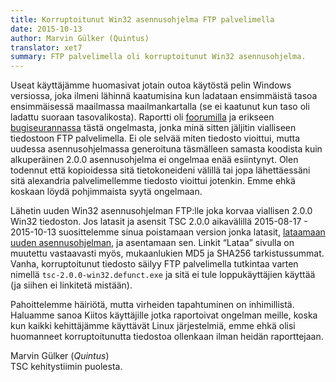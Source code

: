 ```yaml
---
title: Korruptoitunut Win32 asennusohjelma FTP palvelimella
date: 2015-10-13
author: Marvin Gülker (Quintus)
translator: xet7
summary: FTP palvelimella oli korruptoitunut Win32 asennusohjelma.
---
```


Useat käyttäjämme huomasivat jotain outoa käytöstä pelin Windows
versiossa, joka ilmeni lähinnä kaatumisina kun ladataan ensimmäistä
tasoa ensimmäisessä maailmassa maailmankartalla (se ei kaatunut kun
taso oli ladattu suoraan tasovalikosta). Raportti oli [foorumilla][1]
ja erikseen [bugiseurannassa][2] tästä ongelmasta, jonka minä sitten
jäljitin vialliseen tiedostoon FTP palvelimella. Ei ole selvää
miten tiedosto vioittui, mutta uudessa asennusohjelmassa generoituna
täsmälleen samasta koodista kuin alkuperäinen 2.0.0 asennusohjelma
ei ongelmaa enää esiintynyt. Olen todennut että kopioidessa
sitä tietokoneideni välillä tai jopa lähettäessäni sitä alexandria
palvelimellemme tiedosto vioittui jotenkin. Emme ehkä koskaan
löydä pohjimmaista syytä ongelmaan.

Lähetin uuden Win32 asennusohjelman FTP:lle joka korvaa viallisen
2.0.0 Win32 tiedoston. Jos latasit ja asensit TSC 2.0.0 aikavälillä
2015-08-17 - 2015-10-13 suosittelemme sinua poistamaan version jonka
latasit, [lataamaan uuden asennusohjelman][3], ja asentamaan sen.
Linkit “Lataa” sivulla on muutettu vastaavasti myös, mukaanlukien
MD5 ja SHA256 tarkistussummat. Vanha, korruptoitunut tiedosto
säilyy FTP palvelimella tutkintaa varten nimellä
`tsc-2.0.0-win32.defunct.exe` ja sitä ei tule loppukäyttäjien käyttää
(ja siihen ei linkitetä mistään).

Pahoittelemme häiriötä, mutta virheiden tapahtuminen on inhimillistä.
Haluamme sanoa Kiitos käyttäjille jotka raportoivat ongelman meille,
koska kun kaikki kehittäjämme käyttävät Linux järjestelmiä, emme ehkä
olisi huomanneet korruptoitunutta tiedostoa ollenkaan ilman heidän
raporttejaan.

Marvin Gülker (_Quintus_)<br/>
TSC kehitystiimin puolesta.

[1]: http://forum.secretchronicles.de/topics/285
[2]: https://github.com/Secretchronicles/TSC/issues/452
[3]: ftp://ftp.secretchronicles.de/releases/TSC-2.0.0-win32.exe
